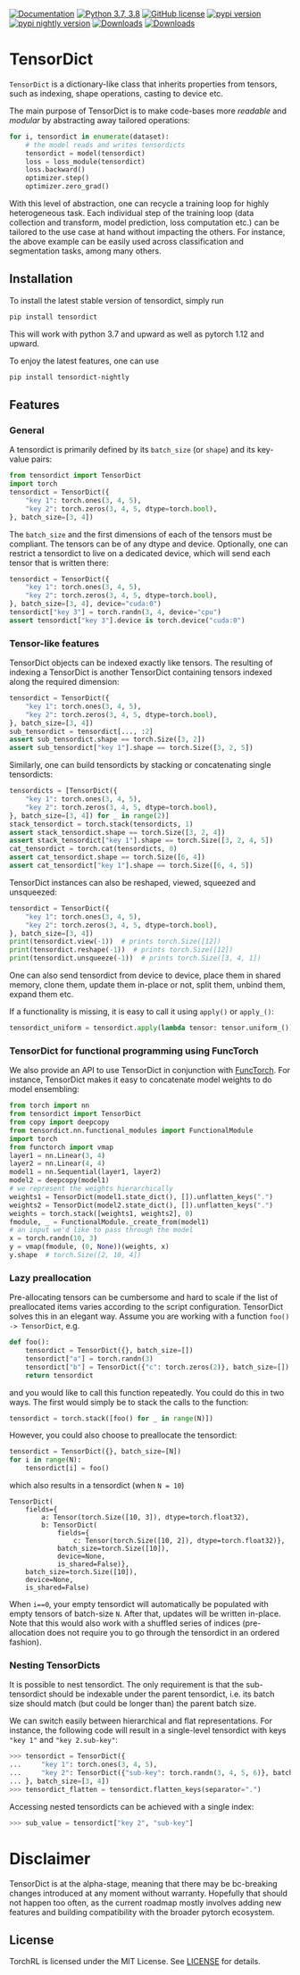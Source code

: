 [![Documentation](https://img.shields.io/badge/Documentation-blue.svg?style=flat)](https://pytorch.org/rl/tensordict/)
[![Python 3.7, 3.8](https://img.shields.io/badge/python-3.7%20%7C%203.8%20%7C%203.9%20%7C%203.10-blue.svg)](https://www.python.org/downloads/)
[![GitHub license](https://img.shields.io/badge/license-MIT-blue.svg)](https://github.com/pytorch-labs/tensordict/blob/main/LICENSE)
<a href="https://pypi.org/project/tensordict"><img src="https://img.shields.io/pypi/v/tensordict" alt="pypi version"></a>
<a href="https://pypi.org/project/tensordict-nightly"><img src="https://img.shields.io/pypi/v/tensordict-nightly?label=nightly" alt="pypi nightly version"></a>
[![Downloads](https://static.pepy.tech/personalized-badge/tensordict?period=total&units=international_system&left_color=blue&right_color=orange&left_text=Downloads)](https://pepy.tech/project/tensordict)
[![Downloads](https://static.pepy.tech/personalized-badge/tensordict-nightly?period=total&units=international_system&left_color=blue&right_color=orange&left_text=Downloads%20(nightly))](https://pepy.tech/project/tensordict-nightly)

# TensorDict

`TensorDict` is a dictionary-like class that inherits properties from tensors, such as indexing, shape operations, casting to device etc.

The main purpose of TensorDict is to make code-bases more _readable_ and _modular_ by abstracting away tailored operations:
```python
for i, tensordict in enumerate(dataset):
    # the model reads and writes tensordicts
    tensordict = model(tensordict)
    loss = loss_module(tensordict)
    loss.backward()
    optimizer.step()
    optimizer.zero_grad()
```
With this level of abstraction, one can recycle a training loop for highly heterogeneous task.
Each individual step of the training loop (data collection and transform, model prediction, loss computation etc.)
can be tailored to the use case at hand without impacting the others.
For instance, the above example can be easily used across classification and segmentation tasks, among many others.

## Installation

To install the latest stable version of tensordict, simply run
```bash
pip install tensordict
```
This will work with python 3.7 and upward as well as pytorch 1.12 and upward.

To enjoy the latest features, one can use
```bash
pip install tensordict-nightly
```

## Features

### General

A tensordict is primarily defined by its `batch_size` (or `shape`) and its key-value pairs:
```python
from tensordict import TensorDict
import torch
tensordict = TensorDict({
    "key 1": torch.ones(3, 4, 5),
    "key 2": torch.zeros(3, 4, 5, dtype=torch.bool),
}, batch_size=[3, 4])
```
The `batch_size` and the first dimensions of each of the tensors must be compliant.
The tensors can be of any dtype and device. Optionally, one can restrict a tensordict to
live on a dedicated device, which will send each tensor that is written there:
```python
tensordict = TensorDict({
    "key 1": torch.ones(3, 4, 5),
    "key 2": torch.zeros(3, 4, 5, dtype=torch.bool),
}, batch_size=[3, 4], device="cuda:0")
tensordict["key 3"] = torch.randn(3, 4, device="cpu")
assert tensordict["key 3"].device is torch.device("cuda:0")
```

### Tensor-like features

TensorDict objects can be indexed exactly like tensors. The resulting of indexing
a TensorDict is another TensorDict containing tensors indexed along the required dimension:
```python
tensordict = TensorDict({
    "key 1": torch.ones(3, 4, 5),
    "key 2": torch.zeros(3, 4, 5, dtype=torch.bool),
}, batch_size=[3, 4])
sub_tensordict = tensordict[..., :2]
assert sub_tensordict.shape == torch.Size([3, 2])
assert sub_tensordict["key 1"].shape == torch.Size([3, 2, 5])
```

Similarly, one can build tensordicts by stacking or concatenating single tensordicts:
```python
tensordicts = [TensorDict({
    "key 1": torch.ones(3, 4, 5),
    "key 2": torch.zeros(3, 4, 5, dtype=torch.bool),
}, batch_size=[3, 4]) for _ in range(2)]
stack_tensordict = torch.stack(tensordicts, 1)
assert stack_tensordict.shape == torch.Size([3, 2, 4])
assert stack_tensordict["key 1"].shape == torch.Size([3, 2, 4, 5])
cat_tensordict = torch.cat(tensordicts, 0)
assert cat_tensordict.shape == torch.Size([6, 4])
assert cat_tensordict["key 1"].shape == torch.Size([6, 4, 5])
```

TensorDict instances can also be reshaped, viewed, squeezed and unsqueezed:
```python
tensordict = TensorDict({
    "key 1": torch.ones(3, 4, 5),
    "key 2": torch.zeros(3, 4, 5, dtype=torch.bool),
}, batch_size=[3, 4])
print(tensordict.view(-1))  # prints torch.Size([12])
print(tensordict.reshape(-1))  # prints torch.Size([12])
print(tensordict.unsqueeze(-1))  # prints torch.Size([3, 4, 1])
```

One can also send tensordict from device to device, place them in shared memory,
clone them, update them in-place or not, split them, unbind them, expand them etc.

If a functionality is missing, it is easy to call it using `apply()` or `apply_()`:
```python
tensordict_uniform = tensordict.apply(lambda tensor: tensor.uniform_())
```

### TensorDict for functional programming using FuncTorch

We also provide an API to use TensorDict in conjunction with [FuncTorch](https://pytorch.org/functorch).
For instance, TensorDict makes it easy to concatenate model weights to do model ensembling:
```python
from torch import nn
from tensordict import TensorDict
from copy import deepcopy
from tensordict.nn.functional_modules import FunctionalModule
import torch
from functorch import vmap
layer1 = nn.Linear(3, 4)
layer2 = nn.Linear(4, 4)
model1 = nn.Sequential(layer1, layer2)
model2 = deepcopy(model1)
# we represent the weights hierarchically
weights1 = TensorDict(model1.state_dict(), []).unflatten_keys(".")
weights2 = TensorDict(model2.state_dict(), []).unflatten_keys(".")
weights = torch.stack([weights1, weights2], 0)
fmodule, _ = FunctionalModule._create_from(model1)
# an input we'd like to pass through the model
x = torch.randn(10, 3)
y = vmap(fmodule, (0, None))(weights, x)
y.shape  # torch.Size([2, 10, 4])
```

### Lazy preallocation

Pre-allocating tensors can be cumbersome and hard to scale if the list of preallocated
items varies according to the script configuration. TensorDict solves this in an elegant way.
Assume you are working with a function `foo() -> TensorDict`, e.g.
```python
def foo():
    tensordict = TensorDict({}, batch_size=[])
    tensordict["a"] = torch.randn(3)
    tensordict["b"] = TensorDict({"c": torch.zeros(2)}, batch_size=[])
    return tensordict
```
and you would like to call this function repeatedly. You could do this in two ways.
The first would simply be to stack the calls to the function:
```python
tensordict = torch.stack([foo() for _ in range(N)])
```
However, you could also choose to preallocate the tensordict:
```python
tensordict = TensorDict({}, batch_size=[N])
for i in range(N):
    tensordict[i] = foo()
```
which also results in a tensordict (when `N = 10`)
```
TensorDict(
    fields={
        a: Tensor(torch.Size([10, 3]), dtype=torch.float32),
        b: TensorDict(
            fields={
                c: Tensor(torch.Size([10, 2]), dtype=torch.float32)},
            batch_size=torch.Size([10]),
            device=None,
            is_shared=False)},
    batch_size=torch.Size([10]),
    device=None,
    is_shared=False)
```
When `i==0`, your empty tensordict will automatically be populated with empty tensors
of batch-size `N`. After that, updates will be written in-place.
Note that this would also work with a shuffled series of indices (pre-allocation does
not require you to go through the tensordict in an ordered fashion).


### Nesting TensorDicts

It is possible to nest tensordict. The only requirement is that the sub-tensordict should be indexable
under the parent tensordict, i.e. its batch size should match (but could be longer than) the parent
batch size.

We can switch easily between hierarchical and flat representations.
For instance, the following code will result in a single-level tensordict with keys `"key 1"` and `"key 2.sub-key"`:
```python
>>> tensordict = TensorDict({
...     "key 1": torch.ones(3, 4, 5),
...     "key 2": TensorDict({"sub-key": torch.randn(3, 4, 5, 6)}, batch_size=[3, 4, 5])
... }, batch_size=[3, 4])
>>> tensordict_flatten = tensordict.flatten_keys(separator=".")
```

Accessing nested tensordicts can be achieved with a single index:
```python
>>> sub_value = tensordict["key 2", "sub-key"]
```

# Disclaimer

TensorDict is at the alpha-stage, meaning that there may be bc-breaking changes introduced at any moment without warranty.
Hopefully that should not happen too often, as the current roadmap mostly involves adding new features and building compatibility
with the broader pytorch ecosystem.

## License
TorchRL is licensed under the MIT License. See [LICENSE](LICENSE) for details.
